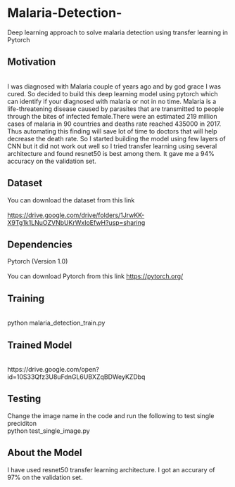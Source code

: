 # Malaria-Detection-
Deep learning approach to solve malaria detection using transfer learning in Pytorch

## Motivation 
<br>
I was diagnosed with Malaria couple of years ago and by god grace I was cured.  So decided to build this deep learning model using pytorch which can identify if your diagnosed with malaria or not in no time. Malaria is a life-threatening disease caused by parasites that are transmitted to people through the bites of infected female.There were an estimated 219 million cases of malaria in 90 countries and deaths rate reached 435000 in 2017. Thus automating this finding will save lot of time to doctors that will help decrease the death rate. So I started building the model using few layers of CNN but it did not work out well so I tried transfer learning using several architecture and found resnet50 is best among them. It gave me a 94% accuracy on the validation set.
<br>

## Dataset
You can download the dataset from this link <br>
<br>
https://drive.google.com/drive/folders/1JrwKK-X9Tg1k1LNuOZVNbUKrWxIoEfwH?usp=sharing
<br>

## Dependencies
Pytorch (Version 1.0) <br>
<br>
You can download Pytorch from this link https://pytorch.org/ <br>

## Training
<br>
python malaria_detection_train.py 
<br>

## Trained Model
<br>
https://drive.google.com/open?id=10S33Qfz3U8uFdnGL6UBXZqBDWeyKZDbq
<br>

## Testing 

Change the image name in the code and run the following to test single preciditon
<br>
python test_single_image.py
<br>

## About the Model 

I have used resnet50 transfer learning architecture. I got an accurary of 97% on the validation set.

